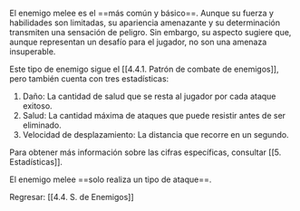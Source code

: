 
El enemigo melee es el ==más común y básico==. Aunque su fuerza y habilidades son limitadas, su apariencia amenazante y su determinación transmiten una sensación de peligro. Sin embargo, su aspecto sugiere que, aunque representan un desafío para el jugador, no son una amenaza insuperable.

Este tipo de enemigo sigue el [[4.4.1. Patrón de combate de enemigos]], pero también cuenta con tres estadísticas:

1. Daño: La cantidad de salud que se resta al jugador por cada ataque exitoso.
2. Salud: La cantidad máxima de ataques que puede resistir antes de ser eliminado.
3. Velocidad de desplazamiento: La distancia que recorre en un segundo.

Para obtener más información sobre las cifras específicas, consultar [[5. Estadísticas]].

El enemigo melee ==solo realiza un tipo de ataque==.

Regresar: [[4.4. S. de Enemigos]]